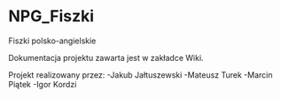# NPG_Fiszki
Fiszki polsko-angielskie

Dokumentacja projektu zawarta jest w zakładce Wiki.

Projekt realizowany przez:
-Jakub Jałtuszewski
-Mateusz Turek
-Marcin Piątek
-Igor Kordzi
